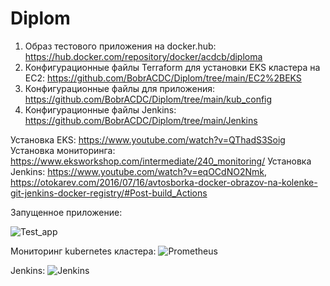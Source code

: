 # Diplom
1. Образ тестового приложения на docker.hub: https://hub.docker.com/repository/docker/acdcb/diploma
2. Конфигурационные файлы Terraform для установки EKS кластера на EC2: https://github.com/BobrACDC/Diplom/tree/main/EC2%2BEKS
3. Конфигурационные файлы для приложения: https://github.com/BobrACDC/Diplom/tree/main/kub_config
4. Конфигурационные файлы Jenkins: https://github.com/BobrACDC/Diplom/tree/main/Jenkins


Установка EKS: https://www.youtube.com/watch?v=QThadS3Soig
Установка мониторинга: https://www.eksworkshop.com/intermediate/240_monitoring/
Установка Jenkins: https://www.youtube.com/watch?v=eqOCdNO2Nmk, https://otokarev.com/2016/07/16/avtosborka-docker-obrazov-na-kolenke-git-jenkins-docker-registry/#Post-build_Actions


Запущенное приложение:

![Test_app](https://user-images.githubusercontent.com/54946404/141132760-0abb5503-642c-451c-93b6-f9fa6807ea6d.png)


Мониторинг kubernetes кластера: 
![Prometheus](https://user-images.githubusercontent.com/54946404/141132844-0de9d860-bdba-4bb2-b22a-d5f123e2ea5d.png)


Jenkins:
![Jenkins](https://user-images.githubusercontent.com/54946404/141132876-36628a03-b7d4-43d0-a6c6-2e96b032c046.png)
